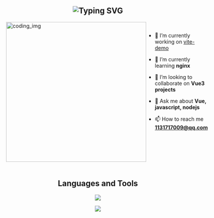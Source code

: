 <h2 align="center"><img src="https://readme-typing-svg.demolab.com?font=Caprasimo&size=31&duration=2000&pause=500&color=7957D5&center=true&multiline=true&width=435&height=55&lines=Hi+I'm+Zoushen6" alt="Typing SVG" />
</h2>
<div style="display:flex">
  <img align="right" alt="coding_img" width="380" src="https://media.giphy.com/media/RbDKaczqWovIugyJmW/giphy.gif">
    
  - 🔭 I’m currently working on [vite-demo]([https://github.com/BlackDagger007/foodie](https://github.com/Zoushen6/vite-demo))
  
  - 🌱 I’m currently learning **nginx**
  
  - 👯 I’m looking to collaborate on **Vue3 projects** 
  
  - 💬 Ask me about **Vue, javascript, nodejs**
  
  - 📫 How to reach me **1131717009@qq.com**

  </div>
</div>
<br/>

<h2 align="center">Languages and Tools</h2>
<p align="center"> 
  <img src="https://skillicons.dev/icons?i=css,discord,express,git,github,gitlab,html,js,linux,mysql,nodejs,ps,ts,vscode&perline=10">
</p>

<div align="center">
  <img src="https://github-readme-stats.vercel.app/api/top-langs/?username=Zoushen6&hide_title=false&hide_border=true&layout=compact&langs_count=6&text_color=000&title_color=7957d5&icon_color=fff&bg_color=ffffff&theme=graywhite" /> 
</div>

<!--
**Zoushen6/Zoushen6** is a ✨ _special_ ✨ repository because its `README.md` (this file) appears on your GitHub profile.

//统计信息
<div align="center"> 
  <img height="137px" src="https://github-readme-stats.vercel.app/api?username=Zoushen6&hide_title=true&hide_border=true&show_icons=trueline_height=21&text_color=000&icon_color=000&bg_color=0,ea6161,ffc64d,fffc4d,52fa5a&theme=graywhite" />
</div>

Here are some ideas to get you started:

- 🔭 I’m currently working on ...
- 🌱 I’m currently learning ...
- 👯 I’m looking to collaborate on ...
- 🤔 I’m looking for help with ...
- 💬 Ask me about ...
- 📫 How to reach me: ...
- 😄 Pronouns: ...
- ⚡ Fun fact: ...
-->
